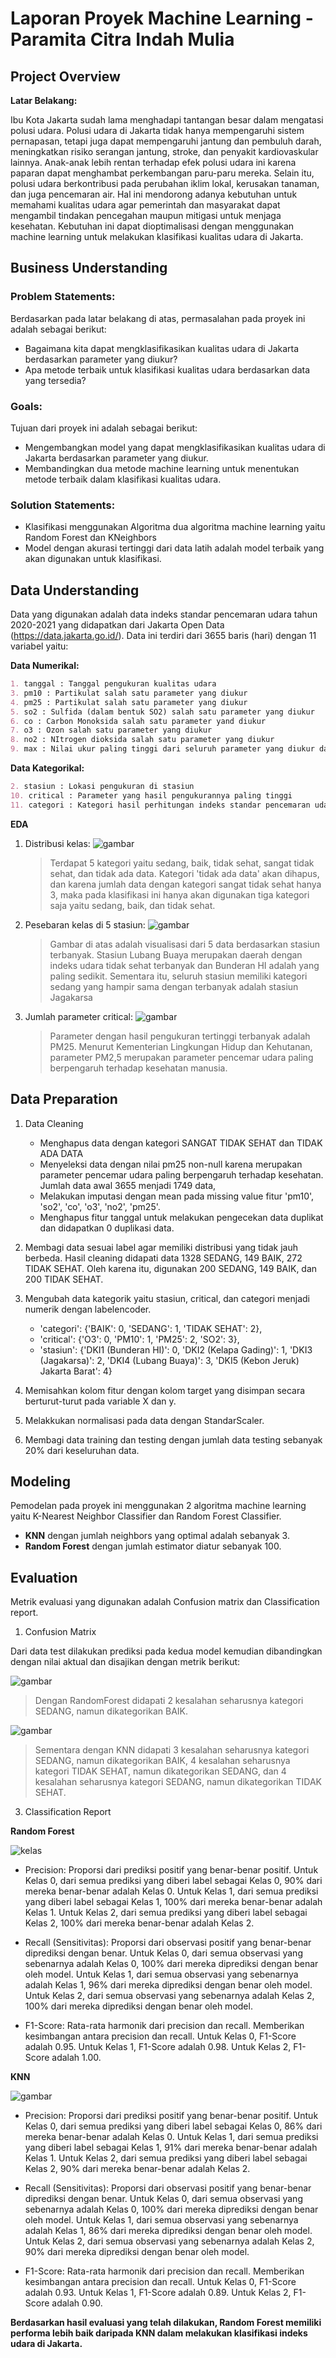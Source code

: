# Laporan Proyek Machine Learning - Paramita Citra Indah Mulia

## Project Overview

**Latar Belakang:**

Ibu Kota Jakarta sudah lama menghadapi tantangan besar dalam mengatasi polusi udara. Polusi udara di Jakarta tidak hanya mempengaruhi sistem pernapasan, tetapi juga dapat mempengaruhi jantung dan pembuluh darah, meningkatkan risiko serangan jantung, stroke, dan penyakit kardiovaskular lainnya. Anak-anak lebih rentan terhadap efek polusi udara ini karena paparan dapat menghambat perkembangan paru-paru mereka. Selain itu, polusi udara berkontribusi pada perubahan iklim lokal, kerusakan tanaman, dan juga pencemaran air. Hal ini mendorong adanya kebutuhan untuk memahami kualitas udara  agar pemerintah dan masyarakat dapat mengambil tindakan pencegahan maupun mitigasi untuk menjaga kesehatan. Kebutuhan ini dapat dioptimalisasi dengan menggunakan machine learning untuk melakukan klasifikasi kualitas udara di Jakarta.



## Business Understanding
### **Problem Statements:**
Berdasarkan pada latar belakang di atas, permasalahan pada proyek ini adalah sebagai berikut:
- Bagaimana kita dapat mengklasifikasikan kualitas udara di Jakarta berdasarkan parameter yang diukur?
 - Apa metode terbaik untuk klasifikasi kualitas udara berdasarkan data yang tersedia?
    
### **Goals:**
Tujuan dari proyek ini adalah sebagai berikut:
- Mengembangkan model yang dapat mengklasifikasikan kualitas udara di Jakarta berdasarkan parameter yang diukur.
- Membandingkan dua metode machine learning untuk menentukan metode terbaik dalam klasifikasi kualitas udara.
    
### **Solution Statements:**
- Klasifikasi menggunakan Algoritma dua algoritma machine learning yaitu Random Forest dan KNeighbors
- Model dengan akurasi tertinggi dari data latih adalah model terbaik yang akan digunakan untuk klasifikasi. 



## Data Understanding
Data yang digunakan adalah data indeks standar pencemaran udara tahun 2020-2021 yang didapatkan dari Jakarta Open Data (https://data.jakarta.go.id/). Data ini terdiri dari 3655 baris (hari) dengan 11 variabel yaitu:

**Data Numerikal:**
```markdown
1. tanggal : Tanggal pengukuran kualitas udara
3. pm10 : Partikulat salah satu parameter yang diukur
4. pm25 : Partikulat salah satu parameter yang diukur
5. so2 : Sulfida (dalam bentuk SO2) salah satu parameter yang diukur
6. co : Carbon Monoksida salah satu parameter yand diukur
7. o3 : Ozon salah satu parameter yang diukur
8. no2 : NItrogen dioksida salah satu parameter yang diukur
9. max : Nilai ukur paling tinggi dari seluruh parameter yang diukur dalam waktu yang sama
```

**Data Kategorikal:**
```markdown
2. stasiun : Lokasi pengukuran di stasiun
10. critical : Parameter yang hasil pengukurannya paling tinggi
11. categori : Kategori hasil perhitungan indeks standar pencemaran udara
```
**EDA**
1. Distribusi kelas:
   ![gambar](https://github.com/yocimm/air_pollution_classification/blob/main/gambar/jml_per_kat.png?raw=true)

   >Terdapat 5 kategori yaitu sedang, baik, tidak sehat, sangat tidak sehat, dan tidak ada data. Kategori 'tidak ada data' akan dihapus, dan karena jumlah data dengan kategori sangat tidak sehat hanya 3, maka pada klasifikasi ini hanya akan       digunakan tiga kategori saja yaitu sedang, baik, dan tidak sehat.

3. Pesebaran kelas di 5 stasiun:
   ![gambar](https://github.com/yocimm/air_pollution_classification/blob/main/gambar/5_stasiun.png?raw=true)

   >Gambar di atas adalah visualisasi dari 5 data berdasarkan stasiun terbanyak. Stasiun Lubang Buaya merupakan daerah    dengan indeks udara tidak sehat terbanyak dan Bunderan HI adalah yang paling sedikit. Sementara itu, seluruh stasiun memiliki kategori sedang yang hampir sama dengan terbanyak adalah stasiun Jagakarsa

5. Jumlah parameter critical:
   ![gambar](https://github.com/yocimm/air_pollution_classification/blob/main/gambar/titik_critical.png?raw=true)
   >Parameter dengan hasil pengukuran tertinggi terbanyak adalah PM25. Menurut Kementerian Lingkungan Hidup dan Kehutanan, parameter PM2,5 merupakan parameter pencemar udara paling berpengaruh terhadap kesehatan manusia.



## Data Preparation
1. Data Cleaning

    - Menghapus data dengan kategori SANGAT TIDAK SEHAT dan TIDAK ADA DATA
    - Menyeleksi data dengan nilai pm25 non-null karena merupakan parameter pencemar udara paling berpengaruh terhadap kesehatan. Jumlah data awal 3655 menjadi 1749 data,
    - Melakukan imputasi dengan mean pada missing value fitur 'pm10', 'so2', 'co', 'o3', 'no2', 'pm25'.
    - Menghapus fitur tanggal untuk melakukan pengecekan data duplikat dan didapatkan 0 duplikasi data.

2. Membagi data sesuai label agar memiliki distribusi yang tidak jauh berbeda. Hasil cleaning didapati data 1328 SEDANG, 149 BAIK, 272 TIDAK SEHAT. Oleh karena itu, digunakan 200 SEDANG, 149 BAIK, dan 200 TIDAK SEHAT.

3. Mengubah data kategorik yaitu stasiun, critical, dan categori menjadi numerik dengan labelencoder.
   - 'categori': {'BAIK': 0, 'SEDANG': 1, 'TIDAK SEHAT': 2},
   - 'critical': {'O3': 0, 'PM10': 1, 'PM25': 2, 'SO2': 3},
   - 'stasiun': {'DKI1 (Bunderan HI)': 0,
                'DKI2 (Kelapa Gading)': 1,
                'DKI3 (Jagakarsa)': 2,
                'DKI4 (Lubang Buaya)': 3,
                'DKI5 (Kebon Jeruk) Jakarta Barat': 4}

5. Memisahkan kolom fitur dengan kolom target yang disimpan secara berturut-turut pada variable X dan y.

6. Melakkukan normalisasi pada data dengan StandarScaler.

7. Membagi data training dan testing dengan jumlah data testing sebanyak 20% dari keseluruhan data.

## Modeling
Pemodelan pada proyek ini menggunakan 2 algoritma machine learning yaitu K-Nearest Neighbor Classifier dan Random Forest Classifier.
  - **KNN** dengan jumlah neighbors yang optimal adalah sebanyak 3. 
  - **Random Forest** dengan jumlah estimator diatur sebanyak 100.

## Evaluation
Metrik evaluasi yang digunakan adalah Confusion matrix dan Classification report.

1. Confusion Matrix

Dari data test dilakukan prediksi pada kedua model kemudian dibandingkan dengan nilai aktual dan disajikan dengan metrik berikut:

![gambar](https://github.com/yocimm/air_pollution_classification/blob/main/gambar/confusion-rf.png?raw=true)

> Dengan RandomForest didapati 2 kesalahan seharusnya kategori SEDANG, namun dikategorikan BAIK.

![gambar](https://github.com/yocimm/air_pollution_classification/blob/main/gambar/confusion-knn.png?raw=true)

> Sementara dengan KNN didapati 3 kesalahan seharusnya kategori SEDANG, namun dikategorikan BAIK, 4 kesalahan seharusnya kategori TIDAK SEHAT, namun dikategorikan SEDANG, dan 4 kesalahan seharusnya kategori SEDANG, namun dikategorikan TIDAK SEHAT.



3. Classification Report
        
  **Random Forest**

  ![kelas](https://github.com/yocimm/air_pollution_classification/blob/main/gambar/classreport-rf.png?raw=true)
 
  - Precision: Proporsi dari prediksi positif yang benar-benar positif.
  Untuk Kelas 0, dari semua prediksi yang diberi label sebagai Kelas 0, 90% dari mereka benar-benar adalah Kelas 0.
  Untuk Kelas 1, dari semua prediksi yang diberi label sebagai Kelas 1, 100% dari mereka benar-benar adalah Kelas 1.
  Untuk Kelas 2, dari semua prediksi yang diberi label sebagai Kelas 2, 100% dari mereka benar-benar adalah Kelas 2.

  - Recall (Sensitivitas): Proporsi dari observasi positif yang benar-benar diprediksi dengan benar. 
  Untuk Kelas 0, dari semua observasi yang sebenarnya adalah Kelas 0, 100% dari mereka diprediksi dengan benar oleh model.
  Untuk Kelas 1, dari semua observasi yang sebenarnya adalah Kelas 1, 96% dari mereka diprediksi dengan benar oleh model.
  Untuk Kelas 2, dari semua observasi yang sebenarnya adalah Kelas 2, 100% dari mereka diprediksi dengan benar oleh model.
    
  - F1-Score: Rata-rata harmonik dari precision dan recall. Memberikan kesimbangan antara precision dan recall. 
  Untuk Kelas 0, F1-Score adalah 0.95.
  Untuk Kelas 1, F1-Score adalah 0.98.
  Untuk Kelas 2, F1-Score adalah 1.00.

  **KNN**

  ![gambar](https://github.com/yocimm/air_pollution_classification/blob/main/gambar/confusion-knn.png?raw=true)
  
  - Precision: Proporsi dari prediksi positif yang benar-benar positif.
  Untuk Kelas 0, dari semua prediksi yang diberi label sebagai Kelas 0, 86% dari mereka benar-benar adalah Kelas 0.
  Untuk Kelas 1, dari semua prediksi yang diberi label sebagai Kelas 1, 91% dari mereka benar-benar adalah Kelas 1.
  Untuk Kelas 2, dari semua prediksi yang diberi label sebagai Kelas 2, 90% dari mereka benar-benar adalah Kelas 2.

  - Recall (Sensitivitas): Proporsi dari observasi positif yang benar-benar diprediksi dengan benar. 
  Untuk Kelas 0, dari semua observasi yang sebenarnya adalah Kelas 0, 100% dari mereka diprediksi dengan benar oleh model.
  Untuk Kelas 1, dari semua observasi yang sebenarnya adalah Kelas 1, 86% dari mereka diprediksi dengan benar oleh model.
  Untuk Kelas 2, dari semua observasi yang sebenarnya adalah Kelas 2, 90% dari mereka diprediksi dengan benar oleh model.
    
  - F1-Score: Rata-rata harmonik dari precision dan recall. Memberikan kesimbangan antara precision dan recall. 
  Untuk Kelas 0, F1-Score adalah 0.93.
  Untuk Kelas 1, F1-Score adalah 0.89.
  Untuk Kelas 2, F1-Score adalah 0.90.

**Berdasarkan hasil evaluasi yang telah dilakukan, Random Forest memiliki performa lebih baik daripada KNN dalam melakukan klasifikasi indeks udara di Jakarta.**
